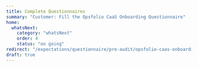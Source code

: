 ```yaml
---
title: Complete Questionnaires
summary: "Customer: Fill the Opsfolio CaaS Onboarding Questionnaire"
home:
  whatsNext:
    category: "whatsNext"
    order: 4
    status: "on going"
redirect: "/expectations/questionnaire/pre-audit/opsfolio-caas-onboarding-questionnaire.lhc-form.json/"
draft: true
---
```


